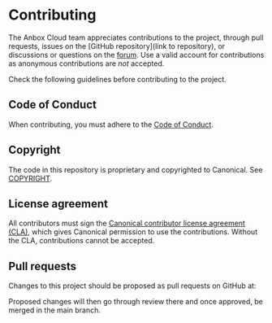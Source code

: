 # Contributing

The Anbox Cloud team appreciates contributions to the project, through pull requests, issues on the [GitHub repository](link to repository), or discussions or questions on the [forum](https://discourse.ubuntu.com/c/anbox-cloud/users/148). Use a valid account for contributions as anonymous contributions are *not* accepted.

Check the following guidelines before contributing to the project.

## Code of Conduct

When contributing, you must adhere to the [Code of Conduct](https://ubuntu.com/community/ethos/code-of-conduct).

## Copyright

The code in this repository is proprietary and copyrighted to Canonical. See [COPYRIGHT](./COPYRIGHT).

## License agreement

All contributors must sign the [Canonical contributor license agreement (CLA)](https://ubuntu.com/legal/contributors), which gives Canonical permission to use the contributions. Without the CLA, contributions cannot be accepted.

## Pull requests

Changes to this project should be proposed as pull requests on GitHub at: <repository link>

Proposed changes will then go through review there and once approved, be merged in the main branch.
